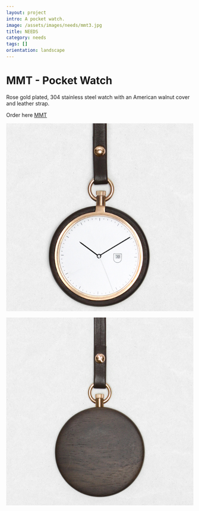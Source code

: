 ```yaml
---
layout: project
intro: A pocket watch.  
image: /assets/images/needs/mmt3.jpg
title: NEEDS
category: needs
tags: []
orientation: landscape
---
```


# MMT - Pocket Watch

Rose gold plated, 304 stainless steel watch with an American walnut cover and leather strap. 

Order here <a href="http://www.mmtwatches.com/mmt-calendar-walnut.html" target="_blank">MMT</a>

![](/assets/images/needs/mmt.jpg)

![](/assets/images/needs/mmt2.jpg)

